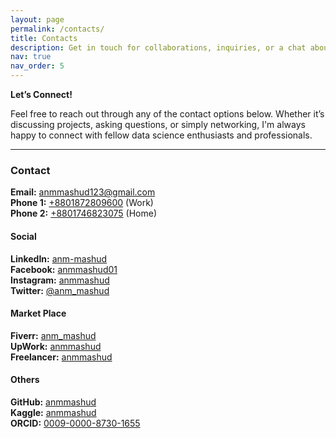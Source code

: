 ```yaml
---
layout: page
permalink: /contacts/
title: Contacts
description: Get in touch for collaborations, inquiries, or a chat about data science.
nav: true
nav_order: 5
---
```

**Let’s Connect!**

Feel free to reach out through any of the contact options below. Whether it’s discussing projects, asking questions, or simply networking, I'm always happy to connect with fellow data science enthusiasts and professionals.

---

<h3><b>Contact</b></h3>

**Email:** [anmmashud123@gmail.com](mailto:anmmashud123@gmail.com) <br>
**Phone 1:** [+8801872809600](tel:+8801872809600) (Work) <br>
**Phone 2:** [+8801746823075](tel:+8801746823075) (Home) <br>

<h4><b>Social</b></h4>

**LinkedIn:** [anm-mashud](https://www.linkedin.com/in/anm-mashud) <br> 
**Facebook:** [anmmashud01](https://www.facebook.com/anmmashud01)  <br>
**Instagram:** [anmmashud](https://www.instagram.com/anmmashud)<br>
**Twitter:** [@anm_mashud](https://twitter.com/anm_mashud)  <br>

<h4><b>Market Place</b></h4>

**Fiverr:** [anm_mashud](https://www.fiverr.com/users/anm_mashud)  <br>
**UpWork:** [anmmashud]()  <br>
**Freelancer:** [anmmashud]() <br>

<h4><b>Others</b></h4>

**GitHub:** [anmmashud](https://github.com/anmmashud)  <br>
**Kaggle:** [anmmashud](https://www.kaggle.com/anmmashud)  <br>
**ORCID:** [0009-0000-8730-1655](https://orcid.org/0009-0000-8730-1655)<br>
